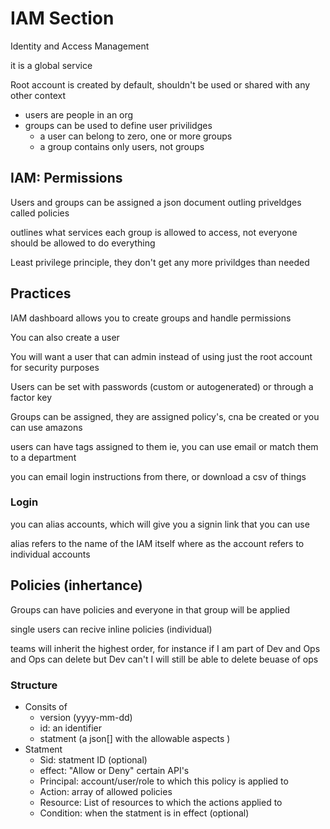 # IAM Section

Identity and Access Management

it is a global service

Root account is created by default, shouldn't be used or shared with any other context

- users are people in an org
- groups can be used to define user privilidges
    - a user can belong to zero, one or more groups
    - a group contains only users, not groups

## IAM: Permissions

Users and groups can be assigned a json document outling priveldges called policies

outlines what services each group is allowed to access, not everyone should be allowed to do everything

Least privilege principle, they don't get any more privildges than needed

## Practices

IAM dashboard allows you to create groups and handle permissions

You can also create a user

You will want a user that can admin instead of using just the root account for security purposes

Users can be set with passwords (custom or autogenerated) or through a factor key

Groups can be assigned, they are assigned policy's, cna be created or you can use amazons

users can have tags assigned to them ie, you can use email or match them to a department

you can email login instructions from there, or download a csv of things

### Login

you can alias accounts, which will give you a signin link that you can use

alias refers to the name of the IAM itself where as the account refers to individual accounts

## Policies (inhertance)

Groups can have policies and everyone in that group will be applied

single users can recive inline policies (individual)

teams will inherit the highest order, for instance if I am part of Dev and Ops and Ops can delete but Dev can't I will still be able to delete beuase of ops

### Structure

- Consits of
    - version (yyyy-mm-dd)
    - id: an identifier
    - statment (a json[] with the allowable aspects )
- Statment
    - Sid: statment ID (optional)
    - effect: "Allow or Deny" certain API's
    - Principal: account/user/role to which this policy is applied to
    - Action: array of allowed policies
    - Resource: List of resources to which the actions applied to
    - Condition: when the statment is in effect (optional)

    
